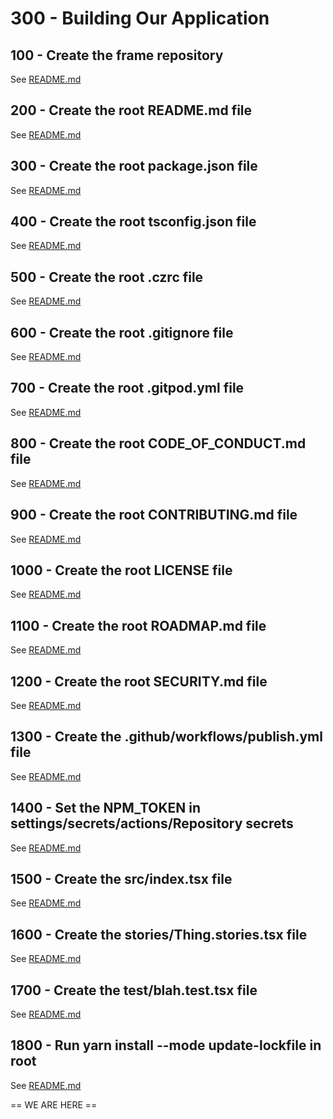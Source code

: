 # 300 - Building Our Application

## 100 - Create the frame repository

See [README.md](./100/README.md)

## 200 - Create the root README.md file

See [README.md](./200/README.md)

## 300 - Create the root package.json file

See [README.md](./300/README.md)

## 400 - Create the root tsconfig.json file

See [README.md](./400/README.md)

## 500 - Create the root .czrc file

See [README.md](./500/README.md)

## 600 - Create the root .gitignore file

See [README.md](./600/README.md)

## 700 - Create the root .gitpod.yml file

See [README.md](./700/README.md)

## 800 - Create the root CODE_OF_CONDUCT.md file

See [README.md](./800/README.md)

## 900 - Create the root CONTRIBUTING.md file

See [README.md](./900/README.md)

## 1000 - Create the root LICENSE file

See [README.md](./1000/README.md)

## 1100 - Create the root ROADMAP.md file

See [README.md](./1100/README.md)

## 1200 - Create the root SECURITY.md file

See [README.md](./1200/README.md)

## 1300 - Create the .github/workflows/publish.yml file

See [README.md](./1300/README.md)

## 1400 - Set the NPM_TOKEN in settings/secrets/actions/Repository secrets

See [README.md](./1400/README.md)

## 1500 - Create the src/index.tsx file

See [README.md](./1500/README.md)

## 1600 - Create the stories/Thing.stories.tsx file

See [README.md](./1600/README.md)

## 1700 - Create the test/blah.test.tsx file

See [README.md](./1700/README.md)

## 1800 - Run yarn install --mode update-lockfile in root

See [README.md](./1800/README.md)

== WE ARE HERE ==
